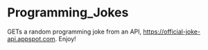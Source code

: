 # Programming_Jokes
GETs a random programming joke from an API, https://official-joke-api.appspot.com.
Enjoy!
